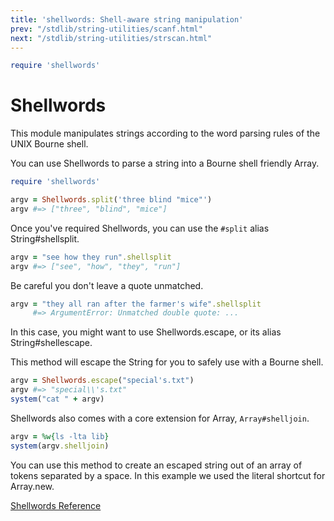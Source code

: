 ```yaml
---
title: 'shellwords: Shell-aware string manipulation'
prev: "/stdlib/string-utilities/scanf.html"
next: "/stdlib/string-utilities/strscan.html"
---
```



```ruby
require 'shellwords'
```

# Shellwords

This module manipulates strings according to the word parsing rules of
the UNIX Bourne shell.

You can use Shellwords to parse a string into a Bourne shell friendly
Array.


```ruby
require 'shellwords'

argv = Shellwords.split('three blind "mice"')
argv #=> ["three", "blind", "mice"]
```

Once you've required Shellwords, you can use the `#split` alias
String#shellsplit.


```ruby
argv = "see how they run".shellsplit
argv #=> ["see", "how", "they", "run"]
```

Be careful you don't leave a quote unmatched.


```ruby
argv = "they all ran after the farmer's wife".shellsplit
     #=> ArgumentError: Unmatched double quote: ...
```

In this case, you might want to use Shellwords.escape, or its alias
String#shellescape.

This method will escape the String for you to safely use with a Bourne
shell.


```ruby
argv = Shellwords.escape("special's.txt")
argv #=> "special\\'s.txt"
system("cat " + argv)
```

Shellwords also comes with a core extension for Array,
`Array#shelljoin`.


```ruby
argv = %w{ls -lta lib}
system(argv.shelljoin)
```

You can use this method to create an escaped string out of an array of
tokens separated by a space. In this example we used the literal
shortcut for Array.new.

<a
href='https://ruby-doc.org/stdlib-2.5.0/libdoc/shellwords/rdoc/Shellwords.html'
class='ruby-doc remote' target='_blank'>Shellwords Reference</a>

